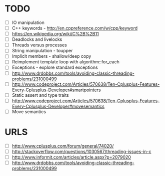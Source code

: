 # TODO
- [ ] IO manipulation
- [ ] C++ keywords - http://en.cppreference.com/w/cpp/keyword
- [ ] https://en.wikipedia.org/wiki/C%2B%2B11
- [ ] Deadlocks and livelocks
- [ ] Threads versus processes
- [ ] String manipulation - toupper
- [ ] Implicit members - shallow/deep copy
- [ ] Reimplement template loop with algorithm::for_each
- [ ] Exceptions - explore standard exceptions
- [ ] http://www.drdobbs.com/tools/avoiding-classic-threading-problems/231000499
- [ ] http://www.codeproject.com/Articles/570638/Ten-Cplusplus-Features-Every-Cplusplus-Developer#smartpointers
- [ ] Static assert and type traits
- [ ] http://www.codeproject.com/Articles/570638/Ten-Cplusplus-Features-Every-Cplusplus-Developer#movesemantics
- [ ] Move semantics

# URLS
- [ ] http://www.cplusplus.com/forum/general/74020/
- [ ] http://stackoverflow.com/questions/1030567/threading-issues-in-c
- [ ] http://www.informit.com/articles/article.aspx?p=2079020
- [ ] http://www.drdobbs.com/tools/avoiding-classic-threading-problems/231000499
